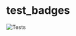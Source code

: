# test_badges

![Tests](https://img.shields.io/endpoint?url=https://raw.githubusercontent.com/chrischiaro/test_badges/master/listr/test-badge.json)
